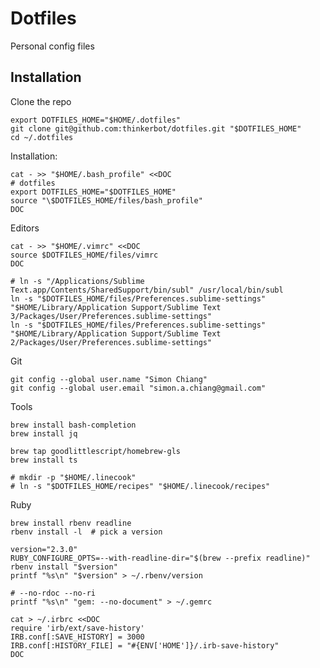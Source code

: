 # Dotfiles

Personal config files

## Installation

Clone the repo

    export DOTFILES_HOME="$HOME/.dotfiles"
    git clone git@github.com:thinkerbot/dotfiles.git "$DOTFILES_HOME"
    cd ~/.dotfiles

Installation:

    cat - >> "$HOME/.bash_profile" <<DOC
    # dotfiles
    export DOTFILES_HOME="$DOTFILES_HOME"
    source "\$DOTFILES_HOME/files/bash_profile"
    DOC

Editors

    cat - >> "$HOME/.vimrc" <<DOC
    source $DOTFILES_HOME/files/vimrc
    DOC

    # ln -s "/Applications/Sublime Text.app/Contents/SharedSupport/bin/subl" /usr/local/bin/subl
    ln -s "$DOTFILES_HOME/files/Preferences.sublime-settings" "$HOME/Library/Application Support/Sublime Text 3/Packages/User/Preferences.sublime-settings"
    ln -s "$DOTFILES_HOME/files/Preferences.sublime-settings" "$HOME/Library/Application Support/Sublime Text 2/Packages/User/Preferences.sublime-settings"

Git

    git config --global user.name "Simon Chiang"
    git config --global user.email "simon.a.chiang@gmail.com"

Tools

    brew install bash-completion
    brew install jq

    brew tap goodlittlescript/homebrew-gls
    brew install ts

    # mkdir -p "$HOME/.linecook"
    # ln -s "$DOTFILES_HOME/recipes" "$HOME/.linecook/recipes"

Ruby

    brew install rbenv readline
    rbenv install -l  # pick a version

    version="2.3.0"
    RUBY_CONFIGURE_OPTS=--with-readline-dir="$(brew --prefix readline)" rbenv install "$version"
    printf "%s\n" "$version" > ~/.rbenv/version

    # --no-rdoc --no-ri
    printf "%s\n" "gem: --no-document" > ~/.gemrc

    cat > ~/.irbrc <<DOC
    require 'irb/ext/save-history'
    IRB.conf[:SAVE_HISTORY] = 3000
    IRB.conf[:HISTORY_FILE] = "#{ENV['HOME']}/.irb-save-history"
    DOC
